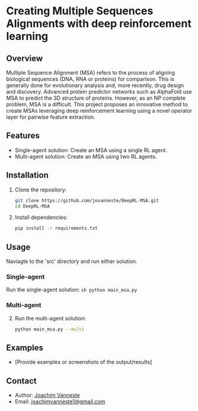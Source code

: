 # Creating Multiple Sequences Alignments with deep reinforcement learning 

## Overview
Multiple Sequence Alignment (MSA) refers to the process of aligning biological sequences (DNA, RNA or proteins) for comparison. This is generally done for evolutionary analysis and, more recently, drug design and discovery. Advanced protein predictor networks such as AlphaFold use MSA to predict the 3D structure of proteins. However, as an NP complete problem, MSA is a difficult. This project proposes an innovative method to create MSAs leveraging deep reinforcement learning using a novel operator layer for pairwise feature extraction. 

## Features
- Single-agent solution: Create an MSA using a single RL agent. 
- Multi-agent solution: Create an MSA using two RL agents. 


## Installation
1. Clone the repository:
    ```sh
    git clone https://github.com/jovanneste/DeepRL-MSA.git
    cd DeepRL-MSA
    ```

2. Install dependencies:
    ```sh
    pip install -r requirements.txt
    ```

## Usage

Naviagte to the 'src' directory and run either solution.

### Single-agent 
Run the single-agent solution:
    ```sh
    python main_msa.py
    ```

### Multi-agent 
2. Run the multi-agent solution:
    ```sh
    python main_msa.py --multi
    ```

## Examples
- [Provide examples or screenshots of the output/results]


## Contact
- Author: [Joachim Vanneste](https://github.com/jovanneste)
- Email: joachimvanneste1@gmail.com

